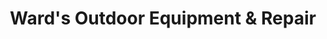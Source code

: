 ---
title: "Ward's Outdoor Equipment & Repair"
url: /dollar-bay/wards-outdoor-equipment-and-repair/
shop: shop
---